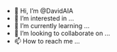 - 👋 Hi, I’m @DavidAIA
- 👀 I’m interested in ...
- 🌱 I’m currently learning ...
- 💞️ I’m looking to collaborate on ...
- 📫 How to reach me ...

<!---
DavidAIA/DavidAIA is a ✨ special ✨ repository because its `README.md` (this file) appears on your GitHub profile.
You can click the Preview link to take a look at your changes.
--->
